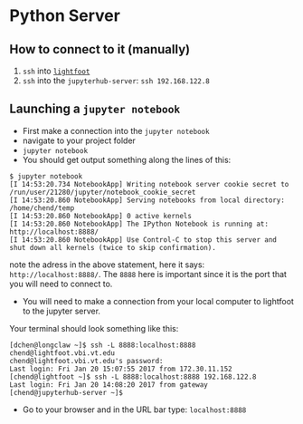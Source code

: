# Python Server

## How to connect to it (manually)

1. `ssh` into [`lightfoot`]()
2. `ssh` into the `jupyterhub-server`: `ssh 192.168.122.8`


## Launching a `jupyter notebook`

- First make a connection into the `jupyter notebook`
- navigate to your project folder
- `jupyter notebook`
- You should get output something along the lines of this:

```
$ jupyter notebook
[I 14:53:20.734 NotebookApp] Writing notebook server cookie secret to /run/user/21280/jupyter/notebook_cookie_secret
[I 14:53:20.860 NotebookApp] Serving notebooks from local directory: /home/chend/temp
[I 14:53:20.860 NotebookApp] 0 active kernels 
[I 14:53:20.860 NotebookApp] The IPython Notebook is running at: http://localhost:8888/
[I 14:53:20.860 NotebookApp] Use Control-C to stop this server and shut down all kernels (twice to skip confirmation).
```

note the adress in the above statement, here it says: `http://localhost:8888/`.
The `8888` here is important since it is the port that you will need to connect to.

- You will need to make a connection from your local computer to lightfoot to the jupyter server.

Your terminal should look something like this:

```
[dchen@longclaw ~]$ ssh -L 8888:localhost:8888 chend@lightfoot.vbi.vt.edu
chend@lightfoot.vbi.vt.edu's password: 
Last login: Fri Jan 20 15:07:55 2017 from 172.30.11.152
[chend@lightfoot ~]$ ssh -L 8888:localhost:8888 192.168.122.8
Last login: Fri Jan 20 14:08:20 2017 from gateway
[chend@jupyterhub-server ~]$ 
```

- Go to your browser and in the URL bar type: `localhost:8888`
